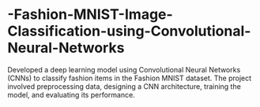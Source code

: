 # -Fashion-MNIST-Image-Classification-using-Convolutional-Neural-Networks
Developed a deep learning model using Convolutional Neural Networks (CNNs) to classify fashion items in the Fashion MNIST dataset. The project involved preprocessing data, designing a CNN architecture, training the model, and evaluating its performance.
